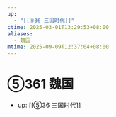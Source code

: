 ```yaml
---
up:
  - "[[⑤36 三国时代]]"
ctime: 2025-03-01T13:29:53+08:00
aliases:
  - 魏国
mtime: 2025-09-09T12:37:04+08:00
---
```


# ⑤361 魏国

- up: [[⑤36 三国时代]]
